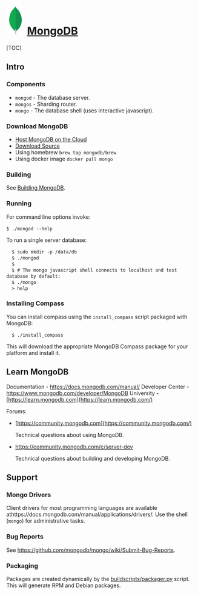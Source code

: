 # ![Logo](../../../../../../Assets/Pics/leaf.svg) [MongoDB](https://www.mongodb.com/home)

[TOC]



## Intro

### Components

- `mongod` - The database server.
- `mongos` - Sharding router.
- `mongo` - The database shell (uses interactive javascript).

### Download MongoDB

- [Host MongoDB on the Cloud](https://www.mongodb.com/cloud/atlas)
- [Download Source](https://www.mongodb.com/try/download/community)
- Using homebrew `brew tap mongodb/brew`
- Using docker image `docker pull mongo`



### Building

See [Building MongoDB](https://github.com/mongodb/mongo/blob/master/docs/building.md).

### Running

For command line options invoke:

```
$ ./mongod --help
```

To run a single server database:

```
  $ sudo mkdir -p /data/db
  $ ./mongod
  $
  $ # The mongo javascript shell connects to localhost and test database by default:
  $ ./mongo
  > help
```

### Installing Compass

You can install compass using the `install_compass` script packaged with MongoDB:

```
  $ ./install_compass
```

This will download the appropriate MongoDB Compass package for your platform and install it.



## Learn MongoDB

Documentation - https://docs.mongodb.com/manual/ Developer Center - https://www.mongodb.com/developer/MongoDB University - [https://learn.mongodb.com](https://learn.mongodb.com/)



Forums:

- [https://community.mongodb.com](https://community.mongodb.com/)

  Technical questions about using MongoDB.

- https://community.mongodb.com/c/server-dev

  Technical questions about building and developing MongoDB.



## Support

### Mongo Drivers

Client drivers for most programming languages are available athttps://docs.mongodb.com/manual/applications/drivers/. Use the shell (`mongo`) for administrative tasks.

### Bug Reports

See https://github.com/mongodb/mongo/wiki/Submit-Bug-Reports.

### Packaging

Packages are created dynamically by the [buildscripts/packager.py](https://github.com/mongodb/mongo/blob/master/buildscripts/packager.py) script. This will generate RPM and Debian packages.